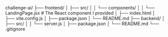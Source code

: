 challenge-ai/
├── frontend/
│   ├── src/
│   │   └── components/
│   │       └── LandingPage.jsx  # The React component I provided
│   ├── index.html
│   ├── vite.config.js
│   ├── package.json
│   └── README.md
├── backend/
│   ├── src/
│   │   └── server.js
│   ├── package.json
│   └── README.md
└── .gitignore
